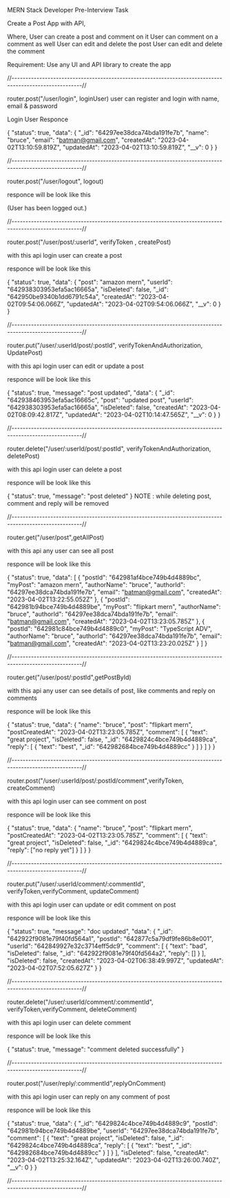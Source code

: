 MERN Stack Developer
Pre-Interview Task

Create a Post App with API,

Where,
User can create a post and comment on it
User can comment on a comment as well
User can edit and delete the post
User can edit and delete the comment



Requirement:
Use any UI and API library to create the app


//-------------------------------------------------------------------------------------------------------//


router.post("/user/login", loginUser)
user can register and login with name, email & password


Login User Responce 

{
    "status": true,
    "data": {
        "_id": "64297ee38dca74bda191fe7b",
        "name": "bruce",
        "email": "batman@gmail.com",
        "createdAt": "2023-04-02T13:10:59.819Z",
        "updatedAt": "2023-04-02T13:10:59.819Z",
        "__v": 0
    }
}


//-------------------------------------------------------------------------------------------------------//


router.post("/user/logout", logout)

responce will be look like this

(User has been logged out.)  


//-------------------------------------------------------------------------------------------------------//

router.post("/user/post/:userId", verifyToken , createPost)

with this api login user can create a post 

responce will be look like this

{
    "status": true,
    "data": {
        "post": "amazon mern",
        "userId": "642938303953efa5ac16665a",
        "isDeleted": false,
        "_id": "642950be9340b1dd6791c54a",
        "createdAt": "2023-04-02T09:54:06.066Z",
        "updatedAt": "2023-04-02T09:54:06.066Z",
        "__v": 0
    }
}




//-------------------------------------------------------------------------------------------------------//




router.put("/user/:userId/post/:postId", verifyTokenAndAuthorization, UpdatePost)

with this api login user can edit or update a post 

responce will be look like this

{
    "status": true,
    "message": "post updated",
    "data": {
        "_id": "642938463953efa5ac16665c",
        "post": "updated post",
        "userId": "642938303953efa5ac16665a",
        "isDeleted": false,
        "createdAt": "2023-04-02T08:09:42.817Z",
        "updatedAt": "2023-04-02T10:14:47.565Z",
        "__v": 0
    }
}


//-------------------------------------------------------------------------------------------------------//




router.delete("/user/:userId/post/:postId", verifyTokenAndAuthorization, deletePost)

with this api login user can delete a post 

responce will be look like this

{
    "status": true,
    "message": "post deleted"
}
NOTE : while deleting post, comment and reply will be removed



//-------------------------------------------------------------------------------------------------------//




router.get("/user/post",getAllPost)

with this api any user can see all post 

responce will be look like this

{
    "status": true,
    "data": [
        {
            "postId": "642981af4bce749b4d4889bc",
            "myPost": "amazon mern",
            "authorName": "bruce",
            "authorId": "64297ee38dca74bda191fe7b",
            "email": "batman@gmail.com",
            "createdAt": "2023-04-02T13:22:55.052Z"
        },
        {
            "postId": "642981b94bce749b4d4889be",
            "myPost": "flipkart mern",
            "authorName": "bruce",
            "authorId": "64297ee38dca74bda191fe7b",
            "email": "batman@gmail.com",
            "createdAt": "2023-04-02T13:23:05.785Z"
        },
        {
            "postId": "642981c84bce749b4d4889c0",
            "myPost": "TypeScript ADV",
            "authorName": "bruce",
            "authorId": "64297ee38dca74bda191fe7b",
            "email": "batman@gmail.com",
            "createdAt": "2023-04-02T13:23:20.025Z"
        }
    ]
}




//-------------------------------------------------------------------------------------------------------//




router.get("/user/post/:postId",getPostById)

with this api any user can see details of post, like comments and reply on comments

responce will be look like this

{
    "status": true,
    "data": {
        "name": "bruce",
        "post": "flipkart mern",
        "postCreatedAt": "2023-04-02T13:23:05.785Z",
        "comment": [
            {
                "text": "great project",
                "isDeleted": false,
                "_id": "6429824c4bce749b4d4889ca",
                "reply": [
                    {
                        "text": "best",
                        "_id": "642982684bce749b4d4889cc"
                    }
                ]
            }
        ]
    }
}




//-------------------------------------------------------------------------------------------------------//





router.post("/user/:userId/post/:postId/comment",verifyToken, createComment)

with this api login user can see comment on post

responce will be look like this

{
    "status": true,
    "data": {
        "name": "bruce",
        "post": "flipkart mern",
        "postCreatedAt": "2023-04-02T13:23:05.785Z",
        "comment": [
            {
                "text": "great project",
                "isDeleted": false,
                "_id": "6429824c4bce749b4d4889ca",
                "reply": ["no reply yet"]
            }
        ]
    }
}






//-------------------------------------------------------------------------------------------------------//





router.put("/user/:userId/comment/:commentId", verifyToken,verifyComment, updateComment)

with this api login user can update or edit comment on post

responce will be look like this

{
    "status": true,
    "message": "doc updated",
    "data": {
        "_id": "642922f9081e79f40fd564a1",
        "postId": "642877c5a79df9fe86b8e001",
        "userId": "642849927e32c3714eff5dc9",
        "comment": [
            {
                "text": "bad",
                "isDeleted": false,
                "_id": "642922f9081e79f40fd564a2",
                "reply": []
            }
        ],
        "isDeleted": false,
        "createdAt": "2023-04-02T06:38:49.997Z",
        "updatedAt": "2023-04-02T07:52:05.627Z"
    }
}





//-------------------------------------------------------------------------------------------------------//






router.delete("/user/:userId/comment/:commentId", verifyToken,verifyComment, deleteComment)

with this api login user can delete comment

responce will be look like this

{
    "status": true,
    "message": "comment deleted successfully"
}




//-------------------------------------------------------------------------------------------------------//




router.post("/user/reply/:commentId",replyOnComment)

with this api login user can reply on any comment of post

responce will be look like this

{
    "status": true,
    "data": {
        "_id": "6429824c4bce749b4d4889c9",
        "postId": "642981b94bce749b4d4889be",
        "userId": "64297ee38dca74bda191fe7b",
        "comment": [
            {
                "text": "great project",
                "isDeleted": false,
                "_id": "6429824c4bce749b4d4889ca",
                "reply": [
                    {
                        "text": "best",
                        "_id": "642982684bce749b4d4889cc"
                    }
                ]
            }
        ],
        "isDeleted": false,
        "createdAt": "2023-04-02T13:25:32.164Z",
        "updatedAt": "2023-04-02T13:26:00.740Z",
        "__v": 0
    }
}





//-------------------------------------------------------------------------------------------------------//





